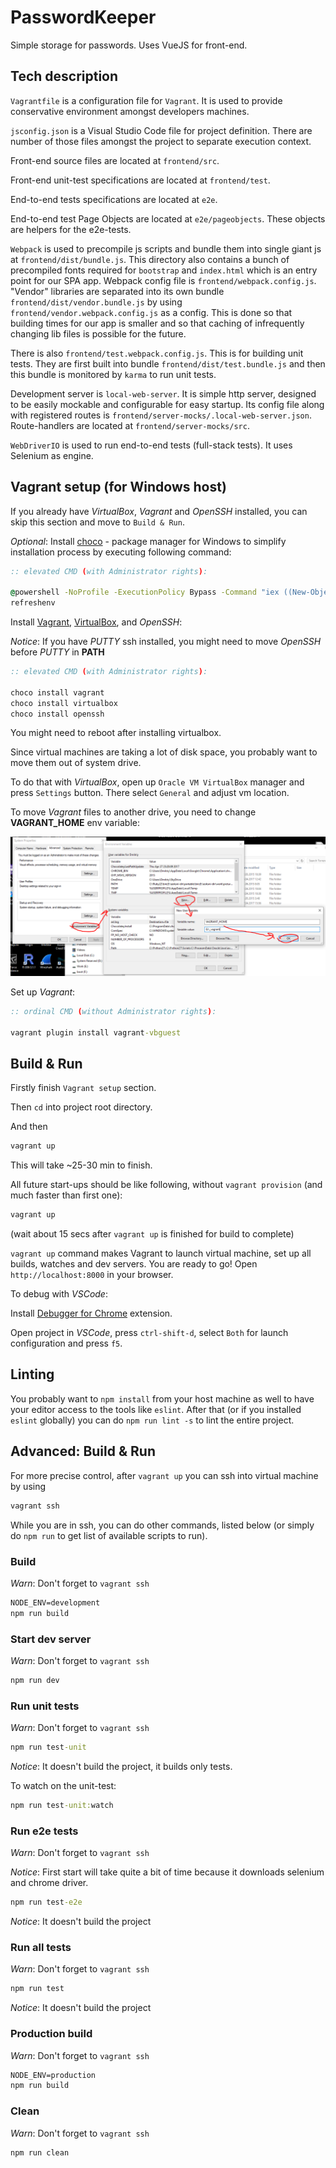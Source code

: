 # PasswordKeeper

Simple storage for passwords. Uses VueJS for front-end.

## Tech description

`Vagrantfile` is a configuration file for `Vagrant`. It is used to provide
conservative environment amongst developers machines.

`jsconfig.json` is a Visual Studio Code file for project definition. There are
number of those files amongst the project to separate execution context.

Front-end source files are located at `frontend/src`.

Front-end unit-test specifications are located at `frontend/test`.

End-to-end tests specifications are located at `e2e`.

End-to-end test Page Objects are located at `e2e/pageobjects`. These objects are
helpers for the e2e-tests.

`Webpack` is used to precompile js scripts and bundle them into single giant js
at `frontend/dist/bundle.js`. This directory also contains a bunch of
precompiled fonts required for `bootstrap` and `index.html` which is an entry
point for our SPA app. Webpack config file is `frontend/webpack.config.js`.
"Vendor" libraries are separated into its own bundle
`frontend/dist/vendor.bundle.js` by using `frontend/vendor.webpack.config.js` as
a config. This is done so that building times for our app is smaller and so that
caching of infrequently changing lib files is possible for the future.

There is also `frontend/test.webpack.config.js`. This is for building unit
tests. They are first built into bundle `frontend/dist/test.bundle.js` and then
this bundle is monitored by `karma` to run unit tests.

Development server is `local-web-server`. It is simple http server, designed to
be easily mockable and configurable for easy startup. Its config file along with
registered routes is `frontend/server-mocks/.local-web-server.json`.
Route-handlers are located at `frontend/server-mocks/src`.

`WebDriverIO` is used to run end-to-end tests (full-stack tests). It uses
Selenium as engine.

## Vagrant setup (for Windows host)

If you already have *VirtualBox*, *Vagrant* and *OpenSSH* installed, you can
skip this section and move to `Build & Run`.

*Optional*: Install [choco](https://chocolatey.org/) - package manager for
Windows to simplify installation process by executing following command:

```bat
:: elevated CMD (with Administrator rights):

@powershell -NoProfile -ExecutionPolicy Bypass -Command "iex ((New-Object System.Net.WebClient).DownloadString('https://chocolatey.org/install.ps1'))" && SET "PATH=%PATH%;%ALLUSERSPROFILE%\chocolatey\bin"
refreshenv
```

Install [Vagrant](https://www.vagrantup.com/),
[VirtualBox](https://www.virtualbox.org/), and *OpenSSH*:

*Notice*: If you have *PUTTY* ssh installed, you might need to move *OpenSSH*
before *PUTTY* in **PATH**

```bat
:: elevated CMD (with Administrator rights):

choco install vagrant
choco install virtualbox
choco install openssh
```

You might need to reboot after installing virtualbox.

Since virtual machines are taking a lot of disk space, you probably want to move
them out of system drive.

To do that with *VirtualBox*, open up `Oracle VM VirtualBox` manager and press
`Settings` button. There select `General` and adjust vm location.

To move *Vagrant* files to another drive, you need to change **VAGRANT_HOME**
env variable:

![Changing VAGRANT_HOME](/doc/vagrant_home.png?raw=true "Changing VAGRANT_HOME")

Set up *Vagrant*:

```bat
:: ordinal CMD (without Administrator rights):

vagrant plugin install vagrant-vbguest
```

## Build & Run

Firstly finish `Vagrant setup` section.

Then `cd` into project root directory.

And then

```bat
vagrant up
```

This will take ~25-30 min to finish.

All future start-ups should be like following, without `vagrant provision` (and much
faster than first one):

```bat
vagrant up
```

(wait about 15 secs after `vagrant up` is finished for build to complete)

`vagrant up` command makes Vagrant to launch virtual machine, set up all builds,
watches and dev servers. You are ready to go! Open `http://localhost:8000` in
your browser.

To debug with *VSCode*:

Install [Debugger for Chrome](https://marketplace.visualstudio.com/items?itemName=msjsdiag.debugger-for-chrome) extension.

Open project in *VSCode*, press `ctrl-shift-d`, select `Both` for launch
configuration and press `f5`.

## Linting

You probably want to `npm install` from your host machine as well to have your
editor access to the tools like `eslint`. After that (or if you installed
`eslint` globally) you can do `npm run lint -s` to lint the entire project.

## Advanced: Build & Run

For more precise control, after `vagrant up` you can ssh into virtual machine by
using

```bat
vagrant ssh
```

While you are in ssh, you can do other commands, listed below (or simply do `npm
run` to get list of available scripts to run).

### Build

*Warn*: Don't forget to `vagrant ssh`

```bat
NODE_ENV=development
npm run build
```

### Start dev server

*Warn*: Don't forget to `vagrant ssh`

```bat
npm run dev
```

### Run unit tests

*Warn*: Don't forget to `vagrant ssh`

```bat
npm run test-unit
```

*Notice*: It doesn't build the project, it builds only tests.

To watch on the unit-test:

```bat
npm run test-unit:watch
```

### Run e2e tests

*Warn*: Don't forget to `vagrant ssh`

*Notice*: First start will take quite a bit of time because it downloads selenium and chrome driver.

```bat
npm run test-e2e
```

*Notice*: It doesn't build the project

### Run all tests

*Warn*: Don't forget to `vagrant ssh`

```bat
npm run test
```

*Notice*: It doesn't build the project

### Production build

*Warn*: Don't forget to `vagrant ssh`

```bat
NODE_ENV=production
npm run build
```

### Clean

*Warn*: Don't forget to `vagrant ssh`

```bat
npm run clean
```

